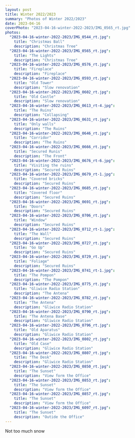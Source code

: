 ```yaml
---
layout: post
title: Winter 2022/2023
summary: "Photos of Winter 2022/2023"
date: 2023-04-16
coverPhoto: "2023-04-16-winter-2022-2023/IMG_0565_rt.jpg"
photos:
  "2023-04-16-winter-2022-2023/IMG_0544_rt.jpg":
    title: "Christmas Ball"
    description: "Christmas Tree"
  "2023-04-16-winter-2022-2023/IMG_0565_rt.jpg":
    title: "The Lights"
    description: "Christmas Tree"
  "2023-04-16-winter-2022-2023/IMG_0576_rt.jpg":
    title: "Fireplace"
    description: "Fireplace"
  "2023-04-16-winter-2022-2023/IMG_0593_rt.jpg":
    title: "Old Tower"
    description: "Slow renovation"
  "2023-04-16-winter-2022-2023/IMG_0602_rt.jpg":
    title: "Old Castle"
    description: "Slow renovation"
  "2023-04-16-winter-2022-2023/IMG_0613_rt-4.jpg":
    title: "The Ruins"
    description: "Collapsing"
  "2023-04-16-winter-2022-2023/IMG_0631_rt.jpg":
    title: "Only walls"
    description: "The Ruins"
  "2023-04-16-winter-2022-2023/IMG_0646_rt.jpg":
    title: "Corridor"
    description: "The Ruins"
  "2023-04-16-winter-2022-2023/IMG_0666_rt.jpg":
    title: "Secured Runis"
    description: "The Front"
  "2023-04-16-winter-2022-2023/IMG_0676_rt-6.jpg":
    title: "Visiting the ruins"
    description: "Secured Ruins"
  "2023-04-16-winter-2022-2023/IMG_0679_rt-1.jpg":
    title: "Covered bricks"
    description: "Secured Ruins"
  "2023-04-16-winter-2022-2023/IMG_0685_rt.jpg":
    title: "Covered floor"
    description: "Secured Ruins"
  "2023-04-16-winter-2022-2023/IMG_0691_rt.jpg":
    title: "Doors"
    description: "Secured Ruins"
  "2023-04-16-winter-2022-2023/IMG_0706_rt.jpg":
    title: "Window"
    description: "Secured Ruins"
  "2023-04-16-winter-2022-2023/IMG_0712_rt-1.jpg":
    title: "The Wall"
    description: "Secured Ruins"
  "2023-04-16-winter-2022-2023/IMG_0727_rt.jpg":
    title: "Go Up"
    description: "Secured Ruins"
  "2023-04-16-winter-2022-2023/IMG_0729_rt.jpg":
    title: "Foliage"
    description: "Secured Ruins"
  "2023-04-16-winter-2022-2023/IMG_0741_rt-1.jpg":
    title: "The Pompon"
    description: "The Pompon"
  "2023-04-16-winter-2022-2023/IMG_0775_rt.jpg":
    title: "Gliwice Radio Station"
    description: "The Antena"
  "2023-04-16-winter-2022-2023/IMG_0782_rt.jpg":
    title: "The Antena"
    description: "Gliwice Radio Station"
  "2023-04-16-winter-2022-2023/IMG_0790_rt.jpg":
    title: "The Antena Base"
    description: "Gliwice Radio Station"
  "2023-04-16-winter-2022-2023/IMG_0796_rt.jpg":
    title: "Old Aparatus"
    description: "Gliwice Radio Station"
  "2023-04-16-winter-2022-2023/IMG_0802_rt.jpg":
    title: "Old Case"
    description: "Gliwice Radio Station"
  "2023-04-16-winter-2022-2023/IMG_0807_rt.jpg":
    title: "The Desk"
    description: "Gliwice Radio Station"
  "2023-04-16-winter-2022-2023/IMG_0850_rt.jpg":
    title: "The Sunset"
    description: "View form the Office"
  "2023-04-16-winter-2022-2023/IMG_0853_rt.jpg":
    title: "The Sunset"
    description: "View form the Office"
  "2023-04-16-winter-2022-2023/IMG_0857_rt.jpg":
    title: "The Sunset"
    description: "View form the Office"
  "2023-04-16-winter-2022-2023/IMG_6097_rt.jpg":
    title: "The Sunset"
    description: "Outide the Office"
---
```


Not too much snow
